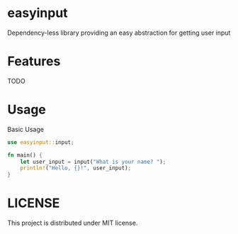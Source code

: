 # easyinput

Dependency-less library providing an easy abstraction for getting user input

# Features

TODO

# Usage

Basic Usage

```rust
use easyinput::input;

fn main() {
	let user_input = input("What is your name? ");
	println!("Hello, {}!", user_input);
}
```

# LICENSE

This project is distributed under MIT license.
